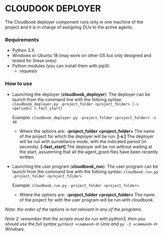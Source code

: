 # CLOUDOOK DEPLOYER

The Cloudbook deployer component runs only in one machine of the project and it is in charge of assigning DUs to the active agents.


### Requirements

* Python 3.X
* Windows or Ubuntu 18 (may work on other OS but only designed and tested for these ones)
* Python modules (you can install them with pip3):
	- requests


### How to use

* Launching the deployer (**cloudbook_deployer**):
	The deployer can be launch from the command line with the folloing syntax:
	`cloudbook_deployer.py -project_folder <project_folder> [-s <period>] [-fast_start]`

	Example: `cloudbook_deployer.py -project_folder <project_folder> -s 40`

	* Where the options are:
		**-project_folder <project_folder>**    The name of the project for which the deployer will be run.
		**[-s <period>]**                       The deployer will be run with surveillance mode, with the indicated period (in seconds).
		**[-fast_start]**                       The deployer will be run without waiting at the start, assumming that all the agent_grant files have been recently written.


* Launching the user program (**cloudbook_run**):
	The user program can be launch from the command line with the folloing syntax:
	`cloudbook_run.py -project_folder <project_folder>`

	Example: `cloudbook_run.py -project_folder <project_folder>`

	* Where the options are:
		**-project_folder <project_folder>**    The name of the project for with the user program will be run with cloudbook.


_Note: the order of the options is not relevant in any of the programs._

_Note 2: remember that the scripts must be run with python3, then you should use the full syntax `python3 <command>` in Unix and `py -3 <command>` in Windows._
